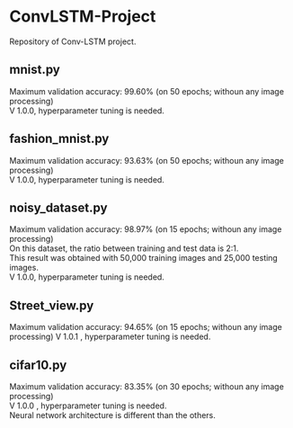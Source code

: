 # ConvLSTM-Project
Repository of Conv-LSTM project.

## mnist.py
Maximum validation accuracy: 99.60% (on 50 epochs; withoun any image processing)<br>
V 1.0.0, hyperparameter tuning is needed.

## fashion_mnist.py
Maximum validation accuracy: 93.63% (on 50 epochs; withoun any image processing)<br>
V 1.0.0, hyperparameter tuning is needed.

## noisy_dataset.py
Maximum validation accuracy: 98.97% (on 15 epochs; withoun any image processing)<br>
On this dataset, the ratio between training and test data is 2:1.<br>
This result was obtained with 50,000 training images and 25,000 testing images. <br>
V 1.0.0, hyperparameter tuning is needed.

## Street_view.py
Maximum validation accuracy: 94.65% (on 15 epochs; withoun any image processing)
V 1.0.1 , hyperparameter tuning is needed.

## cifar10.py
Maximum validation accuracy: 83.35% (on 30 epochs; withoun any image processing) <br>
V 1.0.0 , hyperparameter tuning is needed.<br>
Neural network architecture is different than the others.

